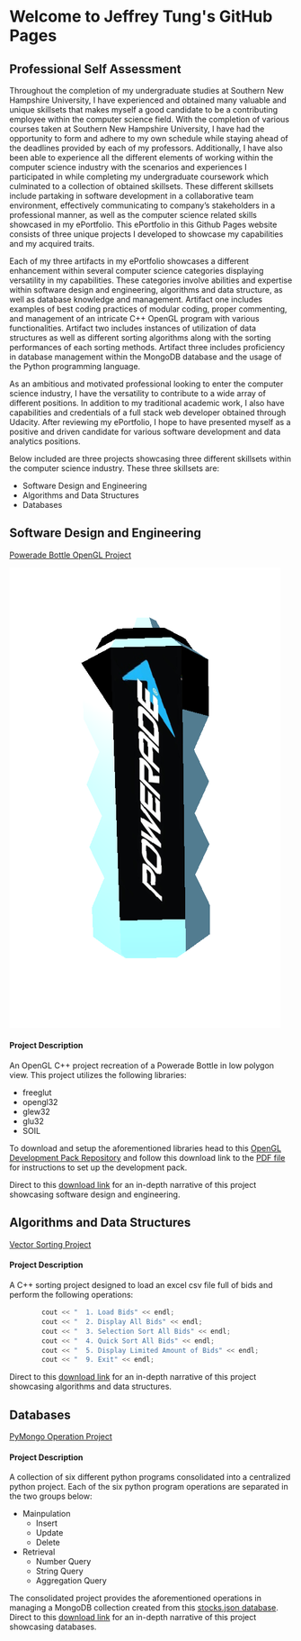 # Welcome to Jeffrey Tung's GitHub Pages
## Professional Self Assessment

Throughout the completion of my undergraduate studies at Southern New Hampshire University, I have experienced and obtained many valuable and unique skillsets that makes myself a good candidate to be a contributing employee within the computer science field. With the completion of various courses taken at Southern New Hampshire University, I have had the opportunity to form and adhere to my own schedule while staying ahead of the deadlines provided by each of my professors. Additionally, I have also been able to experience all the different elements of working within the computer science industry with the scenarios and experiences I participated in while completing my undergraduate coursework which culminated to a collection of obtained skillsets. These different skillsets include partaking in software development in a collaborative team environment, effectively communicating to company’s stakeholders in a professional manner, as well as the computer science related skills showcased in my ePortfolio. This ePortfolio in this Github Pages website consists of three unique projects I developed to showcase my capabilities and my acquired traits. 

Each of my three artifacts in my ePortfolio showcases a different enhancement within several computer science categories displaying versatility in my capabilities. These categories involve abilities and expertise within software design and engineering, algorithms and data structure, as well as database knowledge and management. Artifact one includes examples of best coding practices of modular coding, proper commenting, and management of an intricate C++ OpenGL program with various functionalities. Artifact two includes instances of utilization of data structures as well as different sorting algorithms along with the sorting performances of each sorting methods. Artifact three includes proficiency in database management within the MongoDB database and the usage of the Python programming language. 
	
As an ambitious and motivated professional looking to enter the computer science industry, I have the versatility to contribute to a wide array of different positions. In addition to my traditional academic work, I also have capabilities and credentials of a full stack web developer obtained through Udacity. After reviewing my ePortfolio, I hope to have presented myself as a positive and driven candidate for various software development and data analytics positions.

Below included are three projects showcasing three different skillsets within the computer science industry. These three skillsets are:
- Software Design and Engineering
- Algorithms and Data Structures
- Databases

## Software Design and Engineering
[Powerade Bottle OpenGL Project](https://github.com/jtung0033/jtung0033.github.io/tree/master/PoweradeBottle)

![preview image](https://raw.githubusercontent.com/jtung0033/jtung0033.github.io/master/PoweradeBottle/Powerade%20Bottle%20Preview.png)

#### Project Description
An OpenGL C++ project recreation of a Powerade Bottle in low polygon view. This project utilizes the following libraries:
- freeglut
- opengl32
- glew32
- glu32
- SOIL

To download and setup the aforementioned libraries head to this [OpenGL Development Pack Repository](https://bitbucket.org/jtung0033/development-pack/src/master/) and follow this download link to the [PDF file](https://bitbucket.org/jtung0033/development-pack/src/master/cs330_development_installation_instructions.pdf) for instructions to set up the development pack.

Direct to this [download link](https://github.com/jtung0033/jtung0033.github.io/blob/master/PoweradeBottle/Powerade%20Bottle%20Narrative.docx) for an in-depth narrative of this project showcasing software design and engineering. 

## Algorithms and Data Structures
[Vector Sorting Project](https://github.com/jtung0033/jtung0033.github.io/tree/master/VectorSorting)
#### Project Description
A C++ sorting project designed to load an excel csv file full of bids and perform the following operations:
```C++
        cout << "  1. Load Bids" << endl;
        cout << "  2. Display All Bids" << endl;
        cout << "  3. Selection Sort All Bids" << endl;
        cout << "  4. Quick Sort All Bids" << endl;
        cout << "  5. Display Limited Amount of Bids" << endl;
        cout << "  9. Exit" << endl;
```
Direct to this [download link](https://github.com/jtung0033/jtung0033.github.io/blob/master/VectorSorting/Vector%20Sorting%20Narrative.docx) for an in-depth narrative of this project showcasing algorithms and data structures.

## Databases
[PyMongo Operation Project](https://github.com/jtung0033/jtung0033.github.io/tree/master/PyMongo%20Operation)
#### Project Description
A collection of six different python programs consolidated into a centralized python project. Each of the six python program operations are separated in the two groups below:
- Mainpulation
  - Insert
  - Update
  - Delete
- Retrieval
  - Number Query
  - String Query
  - Aggregation Query

The consolidated project provides the aforementioned operations in managing a MongoDB collection created from this [stocks.json database](https://github.com/jtung0033/jtung0033.github.io/blob/master/PyMongo%20Operation/stocks.json). Direct to this [download link](https://github.com/jtung0033/jtung0033.github.io/blob/master/PyMongo%20Operation/PyMongo%20Operation%20Narrative.docx) for an in-depth narrative of this project showcasing databases.
  
